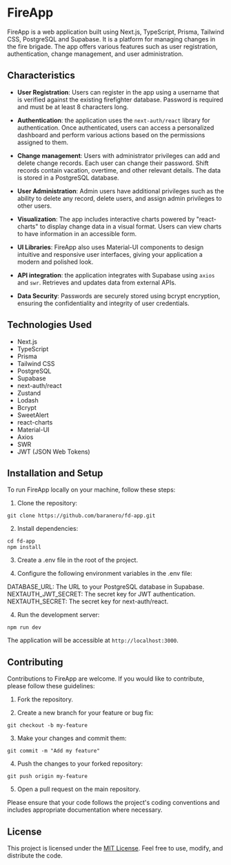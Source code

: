 # FireApp

FireApp is a web application built using Next.js, TypeScript, Prisma, Tailwind CSS, PostgreSQL and Supabase. It is a platform for managing changes in the fire brigade. The app offers various features such as user registration, authentication, change management, and user administration.

## Characteristics

- **User Registration**: Users can register in the app using a username that is verified against the existing firefighter database. Password is required and must be at least 8 characters long.

- **Authentication**: the application uses the `next-auth/react` library for authentication. Once authenticated, users can access a personalized dashboard and perform various actions based on the permissions assigned to them.

- **Change management**: Users with administrator privileges can add and delete change records. Each user can change their password. Shift records contain vacation, overtime, and other relevant details. The data is stored in a PostgreSQL database.

- **User Administration**: Admin users have additional privileges such as the ability to delete any record, delete users, and assign admin privileges to other users.

- **Visualization**: The app includes interactive charts powered by "react-charts" to display change data in a visual format. Users can view charts to have information in an accessible form.

- **UI Libraries**: FireApp also uses Material-UI components to design intuitive and responsive user interfaces, giving your application a modern and polished look.

- **API integration**: the application integrates with Supabase using `axios` and `swr`. Retrieves and updates data from external APIs.

- **Data Security**: Passwords are securely stored using bcrypt encryption, ensuring the confidentiality and integrity of user credentials.

## Technologies Used

- Next.js
- TypeScript
- Prisma
- Tailwind CSS
- PostgreSQL
- Supabase
- next-auth/react
- Zustand
- Lodash
- Bcrypt
- SweetAlert
- react-charts
- Material-UI
- Axios
- SWR
- JWT (JSON Web Tokens)

## Installation and Setup

To run FireApp locally on your machine, follow these steps:

1. Clone the repository:

`git clone https://github.com/baranero/fd-app.git`


2. Install dependencies:

`cd fd-app` </br>
`npm install`

3. Create a .env file in the root of the project.

4. Configure the following environment variables in the .env file:

DATABASE_URL: The URL to your PostgreSQL database in Supabase.</br>
NEXTAUTH_JWT_SECRET: The secret key for JWT authentication.</br>
NEXTAUTH_SECRET: The secret key for next-auth/react.

4. Run the development server:

`npm run dev`


The application will be accessible at `http://localhost:3000`.

## Contributing

Contributions to FireApp are welcome. If you would like to contribute, please follow these guidelines:

1. Fork the repository.

2. Create a new branch for your feature or bug fix:

`git checkout -b my-feature`

3. Make your changes and commit them:

`git commit -m "Add my feature"`

4. Push the changes to your forked repository:

`git push origin my-feature`

5. Open a pull request on the main repository.

Please ensure that your code follows the project's coding conventions and includes appropriate documentation where necessary.

## License

This project is licensed under the [MIT License](https://opensource.org/licenses/MIT). Feel free to use, modify, and distribute the code.
